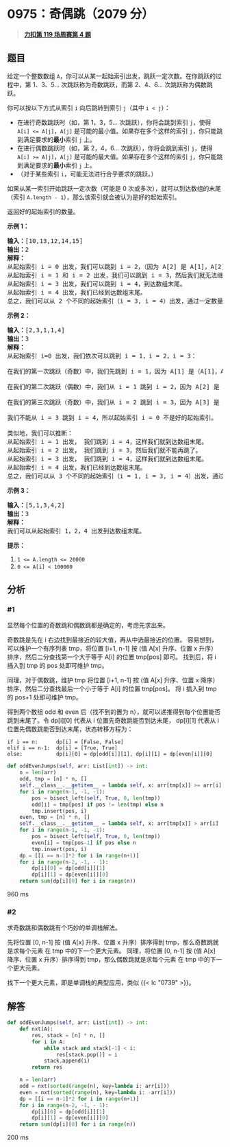 # 0975：奇偶跳（2079 分）


> <u>**[力扣第 119 场周赛第 4 题](https://leetcode.cn/problems/odd-even-jump/)**</u>

## 题目

<p>给定一个整数数组 <code>A</code>，你可以从某一起始索引出发，跳跃一定次数。在你跳跃的过程中，第 1、3、5... 次跳跃称为奇数跳跃，而第 2、4、6... 次跳跃称为偶数跳跃。</p>

<p>你可以按以下方式从索引 <code>i</code> 向后跳转到索引 <code>j</code>（其中 <code>i &lt; j</code>）：</p>

<ul>
<li>在进行奇数跳跃时（如，第 1，3，5... 次跳跃），你将会跳到索引 <code>j</code>，使得 <code>A[i] &lt;= A[j]</code>，<code>A[j]</code> 是可能的最小值。如果存在多个这样的索引 <code>j</code>，你只能跳到满足要求的<strong>最小</strong>索引 <code>j</code> 上。</li>
<li>在进行偶数跳跃时（如，第 2，4，6... 次跳跃），你将会跳到索引 <code>j</code>，使得 <code>A[i] &gt;= A[j]</code>，<code>A[j]</code> 是可能的最大值。如果存在多个这样的索引 <code>j</code>，你只能跳到满足要求的<strong>最小</strong>索引 <code>j</code> 上。</li>
<li>（对于某些索引 <code>i</code>，可能无法进行合乎要求的跳跃。）</li>
</ul>

<p>如果从某一索引开始跳跃一定次数（可能是 0 次或多次），就可以到达数组的末尾（索引 <code>A.length - 1</code>），那么该索引就会被认为是好的起始索引。</p>

<p>返回好的起始索引的数量。</p>



<p><strong>示例 1：</strong></p>

<pre><strong>输入：</strong>[10,13,12,14,15]
<strong>输出：</strong>2
<strong>解释： </strong>
从起始索引 i = 0 出发，我们可以跳到 i = 2，（因为 A[2] 是 A[1]，A[2]，A[3]，A[4] 中大于或等于 A[0] 的最小值），然后我们就无法继续跳下去了。
从起始索引 i = 1 和 i = 2 出发，我们可以跳到 i = 3，然后我们就无法继续跳下去了。
从起始索引 i = 3 出发，我们可以跳到 i = 4，到达数组末尾。
从起始索引 i = 4 出发，我们已经到达数组末尾。
总之，我们可以从 2 个不同的起始索引（i = 3, i = 4）出发，通过一定数量的跳跃到达数组末尾。
</pre>

<p><strong>示例 2：</strong></p>

<pre><strong>输入：</strong>[2,3,1,1,4]
<strong>输出：</strong>3
<strong>解释：</strong>
从起始索引 i=0 出发，我们依次可以跳到 i = 1，i = 2，i = 3：

在我们的第一次跳跃（奇数）中，我们先跳到 i = 1，因为 A[1] 是（A[1]，A[2]，A[3]，A[4]）中大于或等于 A[0] 的最小值。

在我们的第二次跳跃（偶数）中，我们从 i = 1 跳到 i = 2，因为 A[2] 是（A[2]，A[3]，A[4]）中小于或等于 A[1] 的最大值。A[3] 也是最大的值，但 2 是一个较小的索引，所以我们只能跳到 i = 2，而不能跳到 i = 3。

在我们的第三次跳跃（奇数）中，我们从 i = 2 跳到 i = 3，因为 A[3] 是（A[3]，A[4]）中大于或等于 A[2] 的最小值。

我们不能从 i = 3 跳到 i = 4，所以起始索引 i = 0 不是好的起始索引。

类似地，我们可以推断：
从起始索引 i = 1 出发， 我们跳到 i = 4，这样我们就到达数组末尾。
从起始索引 i = 2 出发， 我们跳到 i = 3，然后我们就不能再跳了。
从起始索引 i = 3 出发， 我们跳到 i = 4，这样我们就到达数组末尾。
从起始索引 i = 4 出发，我们已经到达数组末尾。
总之，我们可以从 3 个不同的起始索引（i = 1, i = 3, i = 4）出发，通过一定数量的跳跃到达数组末尾。
</pre>

<p><strong>示例 3：</strong></p>

<pre><strong>输入：</strong>[5,1,3,4,2]
<strong>输出：</strong>3
<strong>解释： </strong>
我们可以从起始索引 1，2，4 出发到达数组末尾。
</pre>



<p><strong>提示：</strong></p>

<ol>
<li><code>1 &lt;= A.length &lt;= 20000</code></li>
<li><code>0 &lt;= A[i] &lt; 100000</code></li>
</ol>




## 分析

### #1

显然每个位置的奇数跳和偶数跳都是确定的，考虑先求出来。

奇数跳是先在 i 右边找到最接近的较大值，再从中选最接近的位置。
容易想到，可以维护一个有序列表 tmp，将位置 [i+1, n-1] 按 (值 A[x] 升序、位置 x 升序）排序，然后二分查找第一个大于等于 A[i] 的位置 tmp[pos] 即可。
找到后，将 i 插入到 tmp 的 pos 处即可维护 tmp。

同理，对于偶数跳，维护 tmp 将位置 [i+1, n-1] 按 (值 A[x] 升序、位置 x 降序）排序，然后二分查找最后一个小于等于 A[i] 的位置 tmp[pos]。
将 i 插入到 tmp 的 pos+1 处即可维护 tmp。

得到两个数组 odd 和 even 后（找不到的置为 n），就可以递推得到每个位置能否跳到末尾了。令 dp[i][0] 代表从 i 位置先奇数跳能否到达末尾，
dp[i][1] 代表从 i 位置先偶数跳能否到达末尾，状态转移方程为：

	if i == n:		dp[i] = [False, False]
	elif i == n-1:	dp[i] = [True, True]
	else:			dp[i][0] = dp[odd[i]][1], dp[i][1] = dp[even[i]][0]


```python
def oddEvenJumps(self, arr: List[int]) -> int:
	n = len(arr)
	odd, tmp = [n] * n, []
	self.__class__.__getitem__ = lambda self, x: arr[tmp[x]] >= arr[i]
	for i in range(n-1, -1, -1):
		pos = bisect_left(self, True, 0, len(tmp))
		odd[i] = tmp[pos] if pos != len(tmp) else n
		tmp.insert(pos, i)
	even, tmp = [n] * n, []
	self.__class__.__getitem__ = lambda self, x: arr[tmp[x]] > arr[i]
	for i in range(n-1, -1, -1):
		pos = bisect_left(self, True, 0, len(tmp))
		even[i] = tmp[pos-1] if pos else n
		tmp.insert(pos, i)
	dp = [[i == n-1]*2 for i in range(n+1)]
	for i in range(n-2, -1, - 1):
		dp[i][0] = dp[odd[i]][1]
		dp[i][1] = dp[even[i]][0]
	return sum(dp[i][0] for i in range(n))
```

960 ms

### #2

求奇数跳和偶数跳有个巧妙的单调栈解法。

先将位置 [0, n-1] 按 (值 A[x] 升序、位置 x 升序）排序得到 tmp，那么奇数跳就是求每个元素 在 tmp 中的下一个更大元素。
同理，将位置 [0, n-1] 按 (值 A[x] 降序、位置 x 升序）排序得到 tmp，那么偶数跳就是求每个元素 在 tmp 中的下一个更大元素。

找下一个更大元素，即是单调栈的典型应用，类似 {{< lc "0739" >}}。


## 解答

```python
def oddEvenJumps(self, arr: List[int]) -> int:
	def nxt(A):
		res, stack = [n] * n, []
		for i in A:
			while stack and stack[-1] < i:
				res[stack.pop()] = i
			stack.append(i)
		return res

	n = len(arr)
	odd = nxt(sorted(range(n), key=lambda i: arr[i]))
	even = nxt(sorted(range(n), key=lambda i: -arr[i]))
	dp = [[i == n-1]*2 for i in range(n+1)]
	for i in range(n-2, -1, - 1):
		dp[i][0] = dp[odd[i]][1]
		dp[i][1] = dp[even[i]][0]
	return sum(dp[i][0] for i in range(n))
```

200 ms
